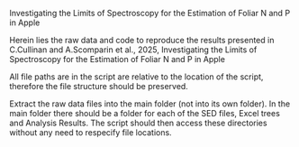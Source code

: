 Investigating the Limits of Spectroscopy for the Estimation of Foliar N and P in Apple

Herein lies the raw data and code to reproduce the results presented in C.Cullinan and A.Scomparin et al., 2025, 
Investigating the Limits of Spectroscopy for the Estimation of Foliar N and P in Apple

All file paths are in the script are relative to the location of the script, therefore the file structure should be preserved.

Extract the raw data files into the main folder (not into its own folder). In the main folder there should be a folder for
each of the SED files, Excel trees and Analysis Results. The script should then access these directories without any need to
respecify file locations. 
